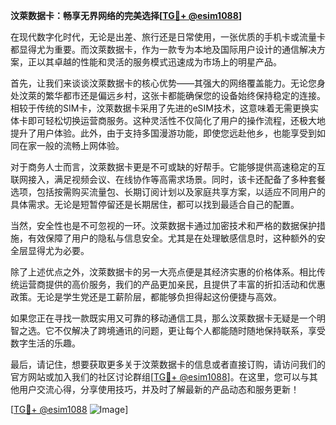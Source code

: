 **汶萊数据卡：畅享无界网络的完美选择[[TG💪+ @esim1088](https://t.me/s/esim1088)]**

在现代数字化时代，无论是出差、旅行还是日常使用，一张优质的手机卡或流量卡都显得尤为重要。而汶萊数据卡，作为一款专为本地及国际用户设计的通信解决方案，正以其卓越的性能和灵活的服务模式迅速成为市场上的明星产品。

首先，让我们来谈谈汶萊数据卡的核心优势——其强大的网络覆盖能力。无论您身处汶萊的繁华都市还是偏远乡村，这张卡都能确保您的设备始终保持稳定的连接。相较于传统的SIM卡，汶萊数据卡采用了先进的eSIM技术，这意味着无需更换实体卡即可轻松切换运营商服务。这种灵活性不仅简化了用户的操作流程，还极大地提升了用户体验。此外，由于支持多国漫游功能，即使您远赴他乡，也能享受到如同在家一般的流畅上网体验。

对于商务人士而言，汶萊数据卡更是不可或缺的好帮手。它能够提供高速稳定的互联网接入，满足视频会议、在线协作等高需求场景。同时，该卡还配备了多种套餐选项，包括按需购买流量包、长期订阅计划以及家庭共享方案，以适应不同用户的具体需求。无论是短暂停留还是长期居住，都可以找到最适合自己的配置。

当然，安全性也是不可忽视的一环。汶萊数据卡通过加密技术和严格的数据保护措施，有效保障了用户的隐私与信息安全。尤其是在处理敏感信息时，这种额外的安全层显得尤为必要。

除了上述优点之外，汶萊数据卡的另一大亮点便是其经济实惠的价格体系。相比传统运营商提供的高价服务，我们的产品更加亲民，且提供了丰富的折扣活动和优惠政策。无论是学生党还是工薪阶层，都能够负担得起这份便捷与高效。

如果您正在寻找一款既实用又可靠的移动通信工具，那么汶萊数据卡无疑是一个明智之选。它不仅解决了跨境通讯的问题，更让每个人都能随时随地保持联系，享受数字生活的乐趣。

最后，请记住，想要获取更多关于汶萊数据卡的信息或者直接订购，请访问我们的官方网站或加入我们的社区讨论群组[[TG💪+ @esim1088](https://t.me/s/esim1088)]。在这里，您可以与其他用户交流心得，分享使用技巧，并及时了解最新的产品动态和服务更新！

[[TG💪+ @esim1088](https://t.me/s/esim1088) ![Image](https://i.postimg.cc/4NQfJmqS/Snipaste-2025-05-13-00-14-12.png)]